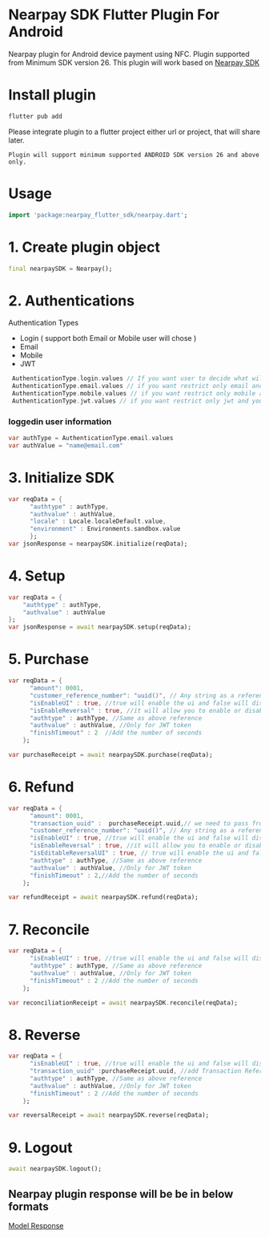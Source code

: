 # Nearpay SDK Flutter Plugin For Android

Nearpay plugin for Android device payment using NFC. Plugin supported from
Minimum SDK version 26. This plugin will work based on
[Nearpay SDK](https://docs.nearpay.io/sdk/)

# Install plugin

```bash
flutter pub add
```

Please integrate plugin to a flutter project either url or project, that will
share later.

```
Plugin will support minimum supported ANDROID SDK version 26 and above only.
```

# Usage

```dart
import 'package:nearpay_flutter_sdk/nearpay.dart';
```

# 1. Create plugin object

```dart
final nearpaySDK = Nearpay();
```

# 2. Authentications

Authentication Types

- Login ( support both Email or Mobile user will chose )
- Email
- Mobile
- JWT

```dart
 AuthenticationType.login.values // If you want user to decide what will use to login email or mobile
 AuthenticationType.email.values // if you want restrict only email and you need to provide it to the auth value
 AuthenticationType.mobile.values // if you want restrict only mobile and you need to provide it to the auth value
 AuthenticationType.jwt.values // if you want restrict only jwt and you need to provide it to the auth value
```

### loggedin user information

```dart
var authType = AuthenticationType.email.values
var authValue = "name@email.com"
```

# 3. Initialize SDK

```dart
var reqData = {
      "authtype" : authType,
      "authvalue" : authValue,
      "locale" : Locale.localeDefault.value,
      "environment" : Environments.sandbox.value
      };
var jsonResponse = nearpaySDK.initialize(reqData);
```

# 4. Setup

```dart
var reqData = {
    "authtype" : authType,
    "authvalue" : authValue
};
var jsonResponse = await nearpaySDK.setup(reqData);
```

# 5. Purchase

```dart
var reqData = {
      "amount": 0001,
      "customer_reference_number": "uuid()", // Any string as a reference number
      "isEnableUI" : true, //true will enable the ui and false will disable
      "isEnableReversal" : true, //it will allow you to enable or disable the reverse button
      "authtype" : authType, //Same as above reference
      "authvalue" : authValue, //Only for JWT token
      "finishTimeout" : 2  //Add the number of seconds
    };

var purchaseReceipt = await nearpaySDK.purchase(reqData);
```

# 6. Refund

```dart
var reqData = {
      "amount": 0001,
      "transaction_uuid" :  purchaseReceipt.uuid,// we need to pass from purchase response list contains uuid dict key "udid",  pass that value here.
      "customer_reference_number": "uuid()", // Any string as a reference number
      "isEnableUI" : true, //true will enable the ui and false will disable
      "isEnableReversal" : true, //it will allow you to enable or disable the reverse button
      "isEditableReversalUI" : true, // true will enable the ui and false will disable
      "authtype" : authType, //Same as above reference
      "authvalue" : authValue, //Only for JWT token
      "finishTimeout" : 2,//Add the number of seconds
    };

var refundReceipt = await nearpaySDK.refund(reqData);
```

# 7. Reconcile

```dart
var reqData = {
      "isEnableUI" : true, //true will enable the ui and false will disable
      "authtype" : authType, //Same as above reference
      "authvalue" : authValue, //Only for JWT token
      "finishTimeout" : 2 //Add the number of seconds
    };

var reconciliationReceipt = await nearpaySDK.reconcile(reqData);
```

# 8. Reverse

```dart
var reqData = {
      "isEnableUI" : true, //true will enable the ui and false will disable
      "transaction_uuid" :purchaseReceipt.uuid, //add Transaction Reference Retrieval Number
      "authtype" : authType, //Same as above reference
      "authvalue" : authValue, //Only for JWT token
      "finishTimeout" : 2 //Add the number of seconds
    };

var reversalReceipt = await nearpaySDK.reverse(reqData);
```

# 9. Logout

```dart
await nearpaySDK.logout();
```

## Nearpay plugin response will be be in below formats

[Model Response](https://docs.nearpay.io/sdk/sdk-models)
